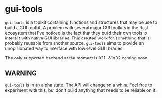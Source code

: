 # gui-tools

`gui-tools` is a toolkit containing functions and structures that may be use to build a GUI toolkit. A problem with several major GUI toolkits in the Rust ecosystem that I've noticed is the fact that they build their own tools to interact with native GUI libraries. This creates work for something that is probably reusable from another source. `gui-tools` aims to provide an unopinionated way to interface with low-level GUI libraries.

The only supported backend at the moment is X11. Win32 coming soon.

## WARNING

`gui-tools` is in an alpha state. The API will change on a whim. Feel free to experiment with this, but don't build anything that needs to be reliable on it.
